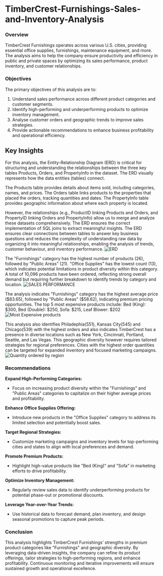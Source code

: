 # TimberCrest-Furnishings-Sales-and-Inventory-Analysis

### Overview

TimberCrest Furnishings operates across various U.S. cities, providing essential office supplies, furnishings, maintenance equipment, and more. The analysis aims to help the company ensure productivity and efficiency in public and private spaces by optimizing its sales performance, product inventory, and customer relationships.

### Objectives

The primary objectives of this analysis are to:

1. Understand sales performance across different product categories and customer segments.
2. Identify high-performing and underperforming products to optimize inventory management.
3. Analyse customer orders and geographic trends to improve sales strategies.
4. Provide actionable recommendations to enhance business profitability and operational efficiency.

## Key Insights

For this analysis, the Entity-Relationship Diagram (ERD) is critical for structuring and understanding the relationships between the three key tables Products, Orders, and PropertyInfo in the dataset. The ERD visually represents how the data entities (tables) connect. 

The Products table provides details about items sold, including categories, names, and prices. The Orders table links products to the properties that placed the orders, tracking quantities and dates. The PropertyInfo table provides geographic information about where each property is located.

However, the relationships (e.g., ProductID linking Products and Orders, and PropertyID linking Orders and PropertyInfo) allow us to merge and analyze these datasets comprehensively.
The ERD ensures the correct implementation of SQL joins to extract meaningful insights. The ERD ensures clear connections between tables to answer key business questions and reduces the complexity of understanding raw data by organizing it into meaningful relationships, enabling the analysis of trends, customer behaviour, and inventory performance.
![ERD ](https://github.com/user-attachments/assets/68e1cc6f-1e15-4e07-b1c9-4e5b4fd50b68)

The "Furnishings" category has the highest number of products (26), followed by "Public Areas" (21). "Office Supplies" has the lowest count (13), which indicates potential limitations in product diversity within this category.
A total of 10,096 products have been ordered, reflecting strong overall demand but requiring further breakdown to identify trends by category and location.
![SALES PERFORMANCE](https://github.com/user-attachments/assets/59948fca-77bd-47a5-a9d3-12574f272111)

The analysis indicates "Furnishings" category has the highest average price ($83.65), followed by "Public Areas" ($58.62), indicating premium pricing opportunities.
The top 5 most expensive products include: Bed (King): $300, Bed (Double): $250, Sofa: $215, Leaf Blower: $202
![Most Expensive products](https://github.com/user-attachments/assets/6820e350-76f3-44c0-847c-9639c2af9fa2)

This analysis also identifies Philadephia(551), Kansas City(545) and Chicago(539) with the highest orders and also indicates TimberCrest has a presence in diverse locations such as New York, Cincinnati, Portland, Seattle, and Las Vegas. This geographic diversity however requires tailored strategies for regional preferences.
Cities with the highest order quantities can be targeted for expanded inventory and focused marketing campaigns.
![Quantity ordered by region](https://github.com/user-attachments/assets/99015b37-64b2-4849-9ddd-edc2285e49d5)




### Recommendations

**Expand High-Performing Categories:**

* Focus on increasing product diversity within the "Furnishings" and "Public Areas" categories to capitalize on their higher average prices and profitability.

**Enhance Office Supplies Offering:**

* Introduce new products in the "Office Supplies" category to address its limited selection and potentially boost sales.

**Target Regional Strategies:**

* Customize marketing campaigns and inventory levels for top-performing cities and states to align with local preferences and demand.

**Promote Premium Products:**

* Highlight high-value products like "Bed (King)" and "Sofa" in marketing efforts to drive profitability.

**Optimize Inventory Management:**

* Regularly review sales data to identify underperforming products for potential phase-out or promotional discounts.

**Leverage Year-over-Year Trends:**

* Use historical data to forecast demand, plan inventory, and design seasonal promotions to capture peak periods.


### Conclusion

This analysis highlights TimberCrest Furnishings’ strengths in premium product categories like "Furnishings" and geographic diversity. By leveraging data-driven insights, the company can refine its product offerings, tailor strategies to high-performing regions, and enhance profitability. Continuous monitoring and iterative improvements will ensure sustained growth and operational excellence.
